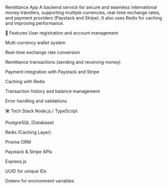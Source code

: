 Remittance App
A backend service for secure and seamless international money transfers, supporting multiple currencies, real-time exchange rates, and payment providers (Paystack and Stripe).
It also uses Redis for caching and improving performance.

🚀 Features
User registration and account management

Multi-currency wallet system

Real-time exchange rate conversion

Remittance transactions (sending and receiving money)

Payment integration with Paystack and Stripe

Caching with Redis

Transaction history and balance management

Error handling and validations

🛠 Tech Stack
Node.js / TypeScript

PostgreSQL (Database)

Redis (Caching Layer)

Prisma ORM

Paystack & Stripe APIs

Express.js

UUID for unique IDs

Dotenv for environment variables